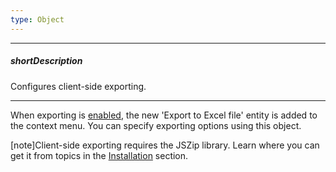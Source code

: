 ```yaml
---
type: Object
---
```

---
##### shortDescription
Configures client-side exporting.

---
When exporting is [enabled](/api-reference/10%20UI%20Widgets/dxPivotGrid/1%20Configuration/export/enabled.md '/Documentation/ApiReference/UI_Widgets/dxPivotGrid/Configuration/export/#enabled'), the new 'Export to Excel file' entity is added to the context menu. You can specify exporting options using this object.

[note]Client-side exporting requires the JSZip library. Learn where you can get it from topics in the [Installation](/concepts/00%20Getting%20Started/01%20Installation/01%20Local%20Scripts.md '/Documentation/Guide/Getting_Started/Installation/Local_Scripts/') section.